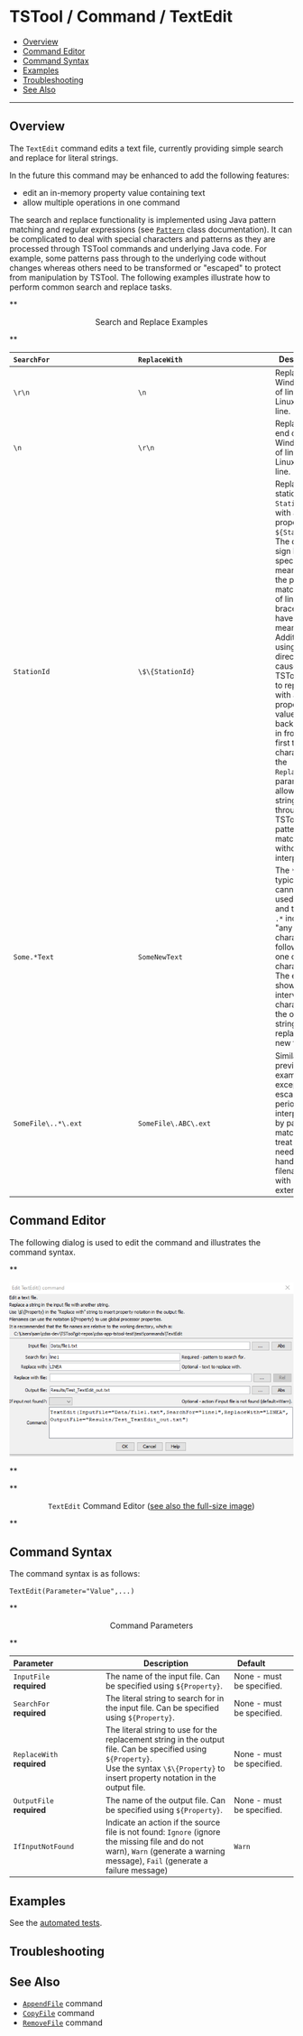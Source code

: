 # TSTool / Command / TextEdit #

* [Overview](#overview)
* [Command Editor](#command-editor)
* [Command Syntax](#command-syntax)
* [Examples](#examples)
* [Troubleshooting](#troubleshooting)
* [See Also](#see-also)

-------------------------

## Overview ##

The `TextEdit` command edits a text file,
currently providing simple search and replace for literal strings.

In the future this command may be enhanced to add the following features:

* edit an in-memory property value containing text
* allow multiple operations in one command

The search and replace functionality is implemented using Java pattern matching and regular expressions
(see [`Pattern`](https://docs.oracle.com/javase/8/docs/api/java/util/regex/Pattern.html) class documentation).
It can be complicated to deal with special characters and patterns as they are processed
through TSTool commands and underlying Java code.
For example, some patterns pass through to the underlying code without changes whereas others
need to be transformed or "escaped" to protect from manipulation by TSTool.
The following examples illustrate how to perform common search and replace tasks.

**<p style="text-align: center;">
Search and Replace Examples
</p>**

| **`SearchFor`**&nbsp;&nbsp;&nbsp;&nbsp;&nbsp;&nbsp;&nbsp;&nbsp;&nbsp;&nbsp;&nbsp;&nbsp;&nbsp;&nbsp;&nbsp;&nbsp;&nbsp;&nbsp;&nbsp;&nbsp;&nbsp;&nbsp;&nbsp;&nbsp;&nbsp;&nbsp;&nbsp;&nbsp;&nbsp;&nbsp;&nbsp;&nbsp;&nbsp;&nbsp;&nbsp;&nbsp;&nbsp;&nbsp; | **`ReplaceWith`**&nbsp;&nbsp;&nbsp;&nbsp;&nbsp;&nbsp;&nbsp;&nbsp;&nbsp;&nbsp;&nbsp;&nbsp;&nbsp;&nbsp;&nbsp;&nbsp;&nbsp;&nbsp;&nbsp;&nbsp;&nbsp;&nbsp;&nbsp;&nbsp;&nbsp;&nbsp;&nbsp;&nbsp;&nbsp;&nbsp;&nbsp;&nbsp;&nbsp;&nbsp;&nbsp;&nbsp;&nbsp;&nbsp;&nbsp;&nbsp; | **Description** |
| -- | -- | -- |
| `\r\n` | `\n` | Replace Windows end of line with Linux end of line. | 
| `\n` | `\r\n` | Replace Linux end of line Windows end of line with Linux end of line. | 
| `StationId` | `\$\{StationId}` | Replace the static string `StationId` with a property `${StationId}`.  The dollar sign has special meaning to the pattern matcher (end of line) and braces also have meaning.  Additionally, using `${` directly causes TSTool to try to replace with a property value.  Using backslashes in front of the first two characters in the `ReplaceWith` parameter allows the string to pass through TSTool and pattern matcher without interpretation. |
| `Some.*Text` | `SomeNewText` | The `*` typically cannot be used alone and therefore `.*` indicates "any character followed by one or more characters".  The example shows how intervening characters in the original string can be replaced with new text. |
| `SomeFile\..*\.ext` | `SomeFile\.ABC\.ext` | Similar to previous example except escape the period from interpretation by pattern matcher and treat literally, needed when handling filenames with extensions. |

## Command Editor ##

The following dialog is used to edit the command and illustrates the command syntax.

**<p style="text-align: center;">
![TextEdit](TextEdit.png)
</p>**

**<p style="text-align: center;">
`TextEdit` Command Editor (<a href="../TextEdit.png">see also the full-size image</a>)
</p>**

## Command Syntax ##

The command syntax is as follows:

```text
TextEdit(Parameter="Value",...)
```
**<p style="text-align: center;">
Command Parameters
</p>**

| **Parameter**&nbsp;&nbsp;&nbsp;&nbsp;&nbsp;&nbsp;&nbsp;&nbsp;&nbsp;&nbsp;&nbsp;&nbsp;&nbsp;&nbsp;&nbsp;&nbsp;&nbsp;&nbsp;&nbsp;&nbsp;&nbsp; | **Description** | **Default**&nbsp;&nbsp;&nbsp;&nbsp;&nbsp;&nbsp;&nbsp;&nbsp;&nbsp;&nbsp; |
| --------------|-----------------|----------------- |
| `InputFile`<br>**required** | The name of the input file.  Can be specified using `${Property}`. | None - must be specified. |
| `SearchFor`<br>**required** | The literal string to search for in the input file.  Can be specified using `${Property}`. | None - must be specified. |
| `ReplaceWith`<br>**required** | The literal string to use for the replacement string in the output file.  Can be specified using `${Property}`.<br>Use the syntax `\$\{Property}` to insert property notation in the output file. | None - must be specified. |
| `OutputFile`<br>**required** | The name of the output file.  Can be specified using `${Property}`. | None - must be specified. |
| `IfInputNotFound` | Indicate an action if the source file is not found:  `Ignore` (ignore the missing file and do not warn), `Warn` (generate a warning message), `Fail` (generate a failure message) | `Warn` |

## Examples ##

See the [automated tests](https://github.com/OpenCDSS/cdss-app-tstool-test/tree/master/test/commands/TextEdit).

## Troubleshooting ##

## See Also ##

* [`AppendFile`](../AppendFile/AppendFile.md) command
* [`CopyFile`](../CopyFile/CopyFile.md) command
* [`RemoveFile`](../RemoveFile/RemoveFile.md) command
